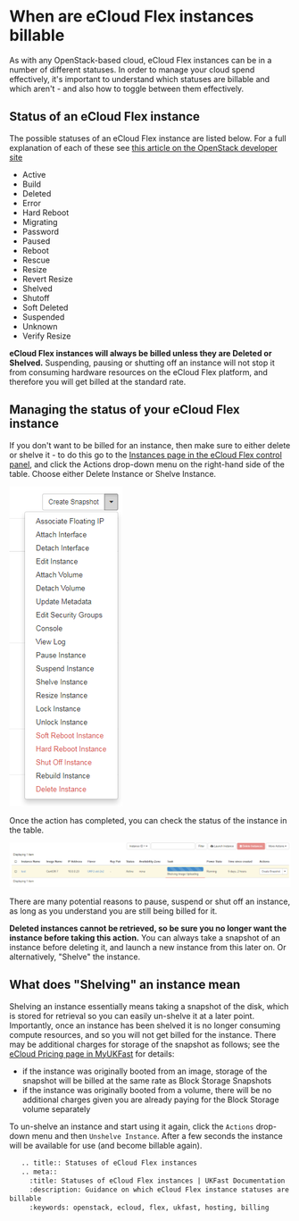 # When are eCloud Flex instances billable

As with any OpenStack-based cloud, eCloud Flex instances can be in a number of different statuses.  In order to manage your cloud spend effectively, it's important to understand which statuses are billable and which aren't - and also how to toggle between them effectively.

## Status of an eCloud Flex instance

The possible statuses of an eCloud Flex instance are listed below.  For a full explanation of each of these see [this article on the OpenStack developer site](https://developer.openstack.org/api-guide/compute/server_concepts.html)

* Active
* Build
* Deleted
* Error
* Hard Reboot
* Migrating
* Password
* Paused
* Reboot
* Rescue
* Resize
* Revert Resize
* Shelved
* Shutoff
* Soft Deleted
* Suspended
* Unknown
* Verify Resize

**eCloud Flex instances will always be billed unless they are Deleted or Shelved.**  Suspending, pausing or shutting off an instance will not stop it from consuming hardware resources on the eCloud Flex platform, and therefore you will get billed at the standard rate.

## Managing the status of your eCloud Flex instance

If you don't want to be billed for an instance, then make sure to either delete or shelve it - to do this go to the [Instances page in the eCloud Flex control panel](https://api.openstack.ecloud.co.uk/project/instances/), and click the Actions drop-down menu on the right-hand side of the table.  Choose either Delete Instance or Shelve Instance.

![flexshutdownmenu](../files/flexshutdownmenu.PNG)

Once the action has completed, you can check the status of the instance in the table.

![shelveimage](../files/shelveimage.PNG)

There are many potential reasons to pause, suspend or shut off an instance, as long as you understand you are still being billed for it.

**Deleted instances cannot be retrieved, so be sure you no longer want the instance before taking this action.**  You can always take a snapshot of an instance before deleting it, and launch a new instance from this later on.  Or alternatively, "Shelve" the instance.

## What does "Shelving" an instance mean

Shelving an instance essentially means taking a snapshot of the disk, which is stored for retrieval so you can easily un-shelve it at a later point.  Importantly, once an instance has been shelved it is no longer consuming compute resources, and so you will not get billed for the instance.  There may be additional charges for storage of the snapshot as follows; see the [eCloud Pricing page in MyUKFast](https://my.ukfast.co.uk/ecloud-flex/16029/pricing.php#section-storage) for details:

* if the instance was originally booted from an image, storage of the snapshot will be billed at the same rate as Block Storage Snapshots
* if the instance was originally booted from a volume, there will be no additional charges given you are already paying for the Block Storage volume separately

To un-shelve an instance and start using it again, click the `Actions` drop-down menu and then `Unshelve Instance`.  After a few seconds the instance will be available for use (and become billable again).

```eval_rst
   .. title:: Statuses of eCloud Flex instances
   .. meta::
     :title: Statuses of eCloud Flex instances | UKFast Documentation
     :description: Guidance on which eCloud Flex instance statuses are billable
     :keywords: openstack, ecloud, flex, ukfast, hosting, billing
```
